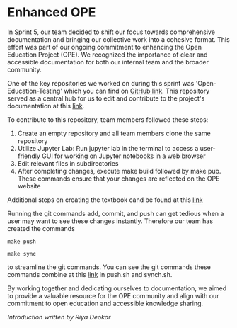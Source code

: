 <!-- #region -->
Enhanced OPE
=====================================

In Sprint 5, our team decided to shift our focus towards comprehensive documentation and bringing our collective work into a cohesive format. This effort was part of our ongoing commitment to enhancing the Open Education Project (OPE). We recognized the importance of clear and accessible documentation for both our internal team and the broader community.

One of the key repositories we worked on during this sprint was 'Open-Education-Testing' which you can find on [GitHub link](https://github.com/EC528-Fall-2023/Open-Education-Testing/tree/book-documentation). This repository served as a central hub for us to edit and contribute to the project's documentation at this [link](https://ec528-fall-2023.github.io/Open-Education-Testing/features_intro.html).

To contribute to this repository, team members followed these steps:
1. Create an empty repository and all team members clone the same repository 
2. Utilize Jupyter Lab: Run jupyter lab in the terminal to access a user-friendly GUI for working on Jupyter notebooks in a web browser
3. Edit relevant files in subdirectories
4. After completing changes, execute make build followed by make pub. These commands ensure that your changes are reflected on the OPE website

Additional steps on creating the textbook cand be found at this [link](https://riya-deokar.github.io/Documentation/firstBook/dummy_part/chapter.html)

Running the git commands add, commit, and push can get tedious when a user may want to see these changes instantly. Therefore our team has created the commands 
```shell
make push
```
```shell
make sync
```
to streamline the git commands. You can see the git commands these commands combine at this [link](https://github.com/EC528-Fall-2023/Open-Education-Testing/tree/book-documentation/books/features) in push.sh and synch.sh.

By working together and dedicating ourselves to documentation, we aimed to provide a valuable resource for the OPE community and align with our commitment to open education and accessible knowledge sharing.

*Introduction written by Riya Deokar*
<!-- #endregion -->
